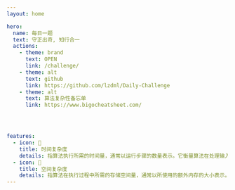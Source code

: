 ```yaml
---
layout: home

hero:
  name: 每日一题
  text: 守正出奇, 知行合一
  actions:
    - theme: brand
      text: OPEN
      link: /challenge/
    - theme: alt
      text: github
      link: https://github.com/lzdml/Daily-Challenge
    - theme: alt
      text: 算法复杂性备忘单
      link: https://www.bigocheatsheet.com/




features:
  - icon: 🚁️
    title: 时间复杂度
    details: 指算法执行所需的时间量，通常以运行步骤的数量表示。它衡量算法在处理输入数据时所需的时间成本。时间复杂度可以帮助我们预估算法在不同输入规模下的执行时间。常见的时间复杂度包括 O(1)、O(log n)、O(n)、O(n log n)、O(n^2)等
  - icon: 💯
    title: 空间复杂度
    details: 指算法在执行过程中所需的存储空间量，通常以所使用的额外内存的大小表示。它衡量算法在处理输入数据时所需的存储成本。空间复杂度可以帮助我们预估算法在不同输入规模下所需的额外内存空间。常见的空间复杂度包括是O(1)、O(n)、O(n^2)等
---
```

<style>

    .container .main .text {
        font-size: 20px;
        background: linear-gradient(120deg, #81FFEF 10%, #F067B4 100%);
        -webkit-background-clip: text;
        background-clip: text;
    }

    .VPButton.medium.brand, .VPButton.medium.alt {
        border: 0;
        padding: 4px 30px;
        border-radius: 10px;
    }

</style>


<render-page />